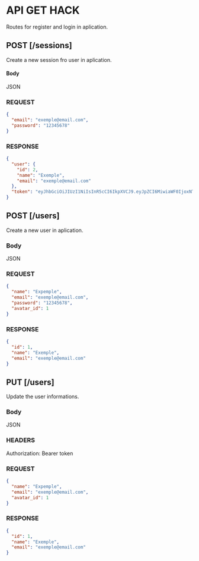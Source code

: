 # API GET HACK

Routes for register and login in aplication.

## POST [/sessions]

Create a new session fro user in aplication.

#### Body

JSON

### REQUEST

```json
{
  "email": "exemple@email.com",
  "password": "12345678"
}
```

### RESPONSE

```json
{
  "user": {
    "id": 2,
    "name": "Exemple",
    "email": "exemple@email.com"
  },
  "token": "eyJhbGciOiJIUzI1NiIsInR5cCI6IkpXVCJ9.eyJpZCI6MiwiaWF0IjoxNTc2MTY2MjMzLCJleHAiOjE1NzY4NTc0MzN9.5UVM4mpbadP4KQ_gSO9zFysAr6Sr-qrFiPhnL96n3d8"
}
```

## POST [/users]

Create a new user in aplication.

### Body

JSON

### REQUEST

```json
{
  "name": "Expemple",
  "email": "exemple@email.com",
  "password": "12345678",
  "avatar_id": 1
}
```

### RESPONSE

```json
{
  "id": 1,
  "name": "Exemple",
  "email": "exemple@email.com"
}
```

## PUT [/users]

Update the user informations.

### Body

JSON

### HEADERS

Authorization: Bearer token

### REQUEST

```json
{
  "name": "Expemple",
  "email": "exemple@email.com",
  "avatar_id": 1
}
```

### RESPONSE

```json
{
  "id": 1,
  "name": "Exemple",
  "email": "exemple@email.com"
}
```
